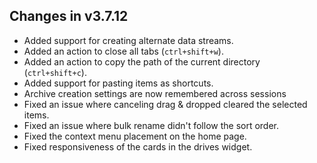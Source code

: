 ## Changes in v3.7.12

- Added support for creating alternate data streams.
- Added an action to close all tabs (`ctrl+shift+w`).
- Added an action to copy the path of the current directory (`ctrl+shift+c`).
- Added support for pasting items as shortcuts.
- Archive creation settings are now remembered across sessions
- Fixed an issue where canceling drag & dropped cleared the selected items.
- Fixed an issue where bulk rename didn't follow the sort order.
- Fixed the context menu placement on the home page.
- Fixed responsiveness of the cards in the drives widget.
